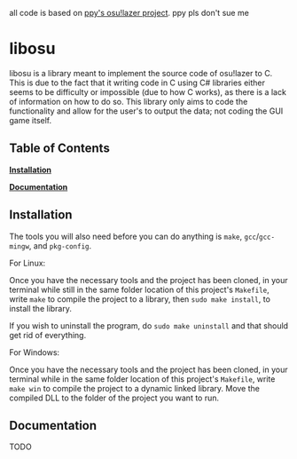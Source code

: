 all code is based on [ppy's osu!lazer project](https://github.com/ppy/osu). ppy pls don't sue me

# libosu

libosu is a library meant to implement the source code of osu!lazer to C. This is due to the fact that it writing code in C using C# libraries either seems to be difficulty or impossible (due to how C works), as there is a lack of information on how to do so. This library only aims to code the functionality and allow for the user's to output the data; not coding the GUI game itself.

## Table of Contents

**[Installation](#install)**

**[Documentation](#doc)**

<a name="install"></a>

## Installation

The tools you will also need before you can do anything is `make`, `gcc`/`gcc-mingw`, and `pkg-config`.

For Linux:

Once you have the necessary tools and the project has been cloned, in your terminal while still in the same folder location of this project's `Makefile`, write `make` to compile the project to a library, then `sudo make install`, to install the library.

If you wish to uninstall the program, do `sudo make uninstall` and that should get rid of everything.

For Windows:

Once you have the necessary tools and the project has been cloned, in your terminal while in the same folder location of this project's `Makefile`, write `make win` to compile the project to a dynamic linked library. Move the compiled DLL to the folder of the project you want to run.

<a name="doc"></a>

## Documentation

TODO